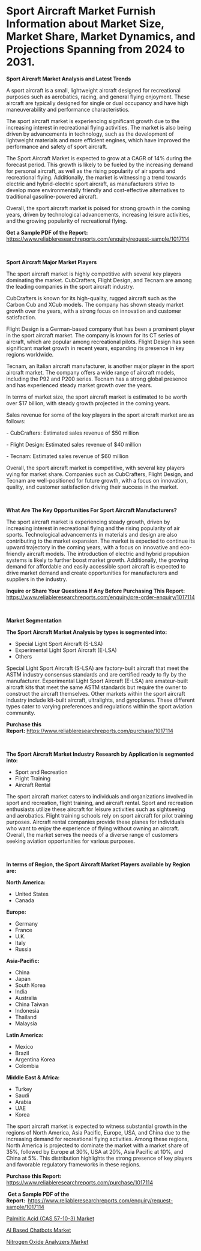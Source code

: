 <p><h1>Sport Aircraft Market Furnish Information about Market Size, Market Share, Market Dynamics, and Projections Spanning from 2024 to 2031.</h1></p><p><strong>Sport Aircraft Market Analysis and Latest Trends</strong></p>
<p><p>A sport aircraft is a small, lightweight aircraft designed for recreational purposes such as aerobatics, racing, and general flying enjoyment. These aircraft are typically designed for single or dual occupancy and have high maneuverability and performance characteristics.</p><p>The sport aircraft market is experiencing significant growth due to the increasing interest in recreational flying activities. The market is also being driven by advancements in technology, such as the development of lightweight materials and more efficient engines, which have improved the performance and safety of sport aircraft.</p><p>The Sport Aircraft Market is expected to grow at a CAGR of 14% during the forecast period. This growth is likely to be fueled by the increasing demand for personal aircraft, as well as the rising popularity of air sports and recreational flying. Additionally, the market is witnessing a trend towards electric and hybrid-electric sport aircraft, as manufacturers strive to develop more environmentally friendly and cost-effective alternatives to traditional gasoline-powered aircraft.</p><p>Overall, the sport aircraft market is poised for strong growth in the coming years, driven by technological advancements, increasing leisure activities, and the growing popularity of recreational flying.</p></p>
<p><strong>Get a Sample PDF of the Report:&nbsp;</strong> <a href="https://www.reliableresearchreports.com/enquiry/request-sample/1017114">https://www.reliableresearchreports.com/enquiry/request-sample/1017114</a></p>
<p>&nbsp;</p>
<p><strong>Sport Aircraft Major Market Players</strong></p>
<p><p>The sport aircraft market is highly competitive with several key players dominating the market. CubCrafters, Flight Design, and Tecnam are among the leading companies in the sport aircraft industry. </p><p>CubCrafters is known for its high-quality, rugged aircraft such as the Carbon Cub and XCub models. The company has shown steady market growth over the years, with a strong focus on innovation and customer satisfaction. </p><p>Flight Design is a German-based company that has been a prominent player in the sport aircraft market. The company is known for its CT series of aircraft, which are popular among recreational pilots. Flight Design has seen significant market growth in recent years, expanding its presence in key regions worldwide.</p><p>Tecnam, an Italian aircraft manufacturer, is another major player in the sport aircraft market. The company offers a wide range of aircraft models, including the P92 and P200 series. Tecnam has a strong global presence and has experienced steady market growth over the years.</p><p>In terms of market size, the sport aircraft market is estimated to be worth over $17 billion, with steady growth projected in the coming years. </p><p>Sales revenue for some of the key players in the sport aircraft market are as follows:</p><p>- CubCrafters: Estimated sales revenue of $50 million</p><p>- Flight Design: Estimated sales revenue of $40 million</p><p>- Tecnam: Estimated sales revenue of $60 million</p><p>Overall, the sport aircraft market is competitive, with several key players vying for market share. Companies such as CubCrafters, Flight Design, and Tecnam are well-positioned for future growth, with a focus on innovation, quality, and customer satisfaction driving their success in the market.</p></p>
<p>&nbsp;</p>
<p><strong>What Are The Key Opportunities For Sport Aircraft Manufacturers?</strong></p>
<p><p>The sport aircraft market is experiencing steady growth, driven by increasing interest in recreational flying and the rising popularity of air sports. Technological advancements in materials and design are also contributing to the market expansion. The market is expected to continue its upward trajectory in the coming years, with a focus on innovative and eco-friendly aircraft models. The introduction of electric and hybrid propulsion systems is likely to further boost market growth. Additionally, the growing demand for affordable and easily accessible sport aircraft is expected to drive market demand and create opportunities for manufacturers and suppliers in the industry.</p></p>
<p><strong>Inquire or Share Your Questions If Any Before Purchasing This Report:</strong> <a href="https://www.reliableresearchreports.com/enquiry/pre-order-enquiry/1017114">https://www.reliableresearchreports.com/enquiry/pre-order-enquiry/1017114</a></p>
<p>&nbsp;</p>
<p><strong>Market Segmentation</strong></p>
<p><strong>The Sport Aircraft Market Analysis by types is segmented into:</strong></p>
<p><ul><li>Special Light Sport Aircraft (S-LSA)</li><li>Experimental Light Sport Aircraft (E-LSA)</li><li>Others</li></ul></p>
<p><p>Special Light Sport Aircraft (S-LSA) are factory-built aircraft that meet the ASTM industry consensus standards and are certified ready to fly by the manufacturer. Experimental Light Sport Aircraft (E-LSA) are amateur-built aircraft kits that meet the same ASTM standards but require the owner to construct the aircraft themselves. Other markets within the sport aircraft industry include kit-built aircraft, ultralights, and gyroplanes. These different types cater to varying preferences and regulations within the sport aviation community.</p></p>
<p><strong>Purchase this Report:&nbsp;</strong><a href="https://www.reliableresearchreports.com/purchase/1017114">https://www.reliableresearchreports.com/purchase/1017114</a></p>
<p>&nbsp;</p>
<p><strong>The Sport Aircraft Market Industry Research by Application is segmented into:</strong></p>
<p><ul><li>Sport and Recreation</li><li>Flight Training</li><li>Aircraft Rental</li></ul></p>
<p><p>The sport aircraft market caters to individuals and organizations involved in sport and recreation, flight training, and aircraft rental. Sport and recreation enthusiasts utilize these aircraft for leisure activities such as sightseeing and aerobatics. Flight training schools rely on sport aircraft for pilot training purposes. Aircraft rental companies provide these planes for individuals who want to enjoy the experience of flying without owning an aircraft. Overall, the market serves the needs of a diverse range of customers seeking aviation opportunities for various purposes.</p></p>
<p>&nbsp;</p>
<p><strong>In terms of Region, the Sport Aircraft Market Players available by Region are:</strong></p>
<p>
    <p> <strong> North America: </strong>
        <ul>
            <li>United States</li>
            <li>Canada</li>
        </ul>
        </p> 
    <p> <strong> Europe: </strong>
        <ul>
            <li>Germany</li>
            <li>France</li>
            <li>U.K.</li>
            <li>Italy</li>
            <li>Russia</li>
        </ul>
        </p> 
    <p> <strong> Asia-Pacific: </strong>
        <ul>
            <li>China</li>
            <li>Japan</li>
            <li>South Korea</li>
            <li>India</li>
            <li>Australia</li>
            <li>China Taiwan</li>
            <li>Indonesia</li>
            <li>Thailand</li>
            <li>Malaysia</li>
        </ul>
        </p> 
    <p> <strong> Latin America: </strong>
        <ul>
            <li>Mexico</li>
            <li>Brazil</li>
            <li>Argentina Korea</li>
            <li>Colombia</li>
        </ul>
        </p> 
    <p> <strong> Middle East & Africa: </strong>
        <ul>
            <li>Turkey</li>
            <li>Saudi</li>
            <li>Arabia</li>
            <li>UAE</li>
            <li>Korea</li>
        </ul>
    </p>
    </p>
<p><p>The sport aircraft market is expected to witness substantial growth in the regions of North America, Asia Pacific, Europe, USA, and China due to the increasing demand for recreational flying activities. Among these regions, North America is projected to dominate the market with a market share of 35%, followed by Europe at 30%, USA at 20%, Asia Pacific at 10%, and China at 5%. This distribution highlights the strong presence of key players and favorable regulatory frameworks in these regions.</p></p>
<p><strong>Purchase this Report: </strong><a href="https://www.reliableresearchreports.com/purchase/1017114">https://www.reliableresearchreports.com/purchase/1017114</a></p>
<p>&nbsp;<strong>Get a Sample PDF of the Report:&nbsp;&nbsp;</strong><a href="https://www.reliableresearchreports.com/enquiry/request-sample/1017114">https://www.reliableresearchreports.com/enquiry/request-sample/1017114</a></p>
<p><strong></strong></p>
<p><p><a href="https://view.publitas.com/reportprime-1/decoding-the-palmitic-acid-cas-57-10-3-market-a-deep-dive-into-the-latest-market-trends-market-segmentation-and-competitive-analysis/">Palmitic Acid (CAS 57-10-3) Market</a></p><p><a href="https://view.publitas.com/reportprime-1/ai-based-chatbots-market-research-report-forecasted-for-period-from-2024-2031-by-market-type-market-application-and-region/">AI Based Chatbots Market</a></p><p><a href="https://view.publitas.com/reportprime-1/nitrogen-oxide-analyzers-market-with-the-goal-of-estimating-the-market-size-and-future-growth-potential-of-various-market-segments-based-on-component-applications-end-user-and-region/">Nitrogen Oxide Analyzers Market</a></p></p>